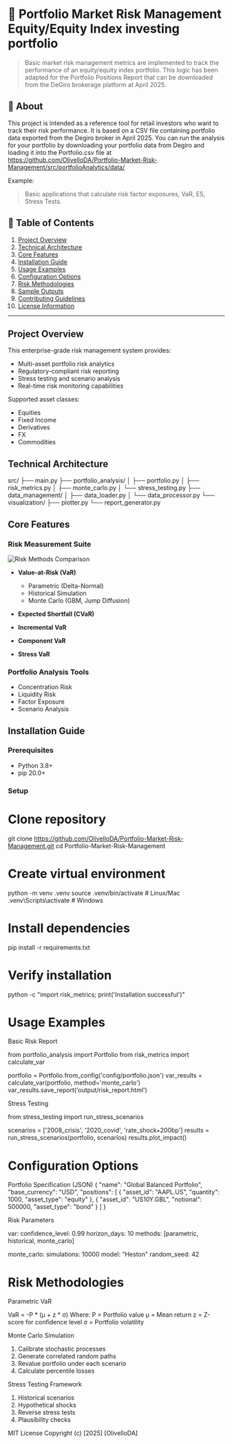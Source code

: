 # 📌 Portfolio Market Risk Management Equity/Equity Index investing portfolio

> Basic market risk management metrics are implemented to track the performance of an equity/equity index portfolio. This logic has been adapted for the Portfolio Positions Report that can be downloaded from the DeGiro brokerage platform at April 2025.
>
## 📖 About

This project is intended as a reference tool for retail investors who want to track their risk performance. It is based on a CSV file containing portfolio data exported from the Degiro broker in April 2025. You can run the analysis for your portfolio by downloading your portfolio data from Degiro and loading it into the Portfolio.csv file at https://github.com/OlivelloDA/Portfolio-Market-Risk-Management/src/portfolioAnalytics/data/

Example:
> Basic applications that calculate risk factor exposures, VaR, ES, Stress Tests.


## 🧠 Table of Contents
1. [Project Overview](#project-overview)
2. [Technical Architecture](#technical-architecture)
3. [Core Features](#core-features)
4. [Installation Guide](#installation-guide)
5. [Usage Examples](#usage-examples)
6. [Configuration Options](#configuration-options)
7. [Risk Methodologies](#risk-methodologies)
8. [Sample Outputs](#sample-outputs)
9. [Contributing Guidelines](#contributing-guidelines)
10. [License Information](#license-information)

---

## Project Overview

This enterprise-grade risk management system provides:
- Multi-asset portfolio risk analytics
- Regulatory-compliant risk reporting
- Stress testing and scenario analysis
- Real-time risk monitoring capabilities

Supported asset classes:
- Equities
- Fixed Income
- Derivatives
- FX
- Commodities

## Technical Architecture
src/
├── main.py
├── portfolio_analysis/
│ ├── portfolio.py
│ ├── risk_metrics.py
│ ├── monte_carlo.py
│ └── stress_testing.py
├── data_management/
│ ├── data_loader.py
│ └── data_processor.py
└── visualization/
├── plotter.py
└── report_generator.py

## Core Features

### Risk Measurement Suite
![Risk Methods Comparison](images/risk_methods.png)

- **Value-at-Risk (VaR)**
  - Parametric (Delta-Normal)
  - Historical Simulation
  - Monte Carlo (GBM, Jump Diffusion)
  
- **Expected Shortfall (CVaR)**
- **Incremental VaR**
- **Component VaR**
- **Stress VaR**

### Portfolio Analysis Tools
- Concentration Risk
- Liquidity Risk
- Factor Exposure
- Scenario Analysis

## Installation Guide

### Prerequisites
- Python 3.8+
- pip 20.0+

### Setup

# Clone repository
git clone https://github.com/OlivelloDA/Portfolio-Market-Risk-Management.git
cd Portfolio-Market-Risk-Management

# Create virtual environment
python -m venv .venv
source .venv/bin/activate  # Linux/Mac
.venv\Scripts\activate     # Windows

# Install dependencies
pip install -r requirements.txt

# Verify installation
python -c "import risk_metrics; print('Installation successful')"

# Usage Examples

Basic Risk Report

from portfolio_analysis import Portfolio
from risk_metrics import calculate_var

portfolio = Portfolio.from_config('config/portfolio.json')
var_results = calculate_var(portfolio, method='monte_carlo')
var_results.save_report('output/risk_report.html')

Stress Testing

from stress_testing import run_stress_scenarios

scenarios = ['2008_crisis', '2020_covid', 'rate_shock+200bp']
results = run_stress_scenarios(portfolio, scenarios)
results.plot_impact()

# Configuration Options
Portfolio Specification (JSON)
{
  "name": "Global Balanced Portfolio",
  "base_currency": "USD",
  "positions": [
    {
      "asset_id": "AAPL.US",
      "quantity": 1000,
      "asset_type": "equity"
    },
    {
      "asset_id": "US10Y.GBL",
      "notional": 500000,
      "asset_type": "bond"
    }
  ]
}

Risk Parameters

var:
  confidence_level: 0.99
  horizon_days: 10
  methods: [parametric, historical, monte_carlo]

monte_carlo:
  simulations: 10000
  model: "Heston"
  random_seed: 42

# Risk Methodologies
Parametric VaR

VaR = -P * (μ + z * σ)
Where:
P = Portfolio value
μ = Mean return
z = Z-score for confidence level
σ = Portfolio volatility

Monte Carlo Simulation

1. Calibrate stochastic processes
2. Generate correlated random paths
3. Revalue portfolio under each scenario
4. Calculate percentile losses

Stress Testing Framework

1. Historical scenarios
2. Hypothetical shocks
3. Reverse stress tests
4. Plausibility checks

MIT License
Copyright (c) [2025] [OlivelloDA]




